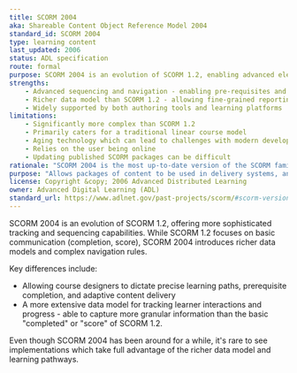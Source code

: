 ```yaml
---
title: SCORM 2004
aka: Shareable Content Object Reference Model 2004
standard_id: SCORM 2004
type: learning content
last_updated: 2006
status: ADL specification
route: formal
purpose: SCORM 2004 is an evolution of SCORM 1.2, enabling advanced elearning sequencing and detailed tracking.
strengths:
    - Advanced sequencing and navigation - enabling pre-requisites and adaptive pathways
    - Richer data model than SCORM 1.2 - allowing fine-grained reporting and analytics
    - Widely supported by both authoring tools and learning platforms
limitations:
    - Significantly more complex than SCORM 1.2
    - Primarily caters for a traditional linear course model
    - Aging technology which can lead to challenges with modern development practices and browser security
    - Relies on the user being online
    - Updating published SCORM packages can be difficult
rationale: "SCORM 2004 is the most up-to-date version of the SCORM family of specifications, used widely by learning management systems"
purpose: "Allows packages of content to be used in delivery systems, and detailed data about their usage tracked by the host system."
license: Copyright &copy; 2006 Advanced Distributed Learning
owner: Advanced Digital Learning (ADL)
standard_url: https://www.adlnet.gov/past-projects/scorm/#scorm-versions-and-resources
---
```

SCORM 2004 is an evolution of SCORM 1.2, offering more sophisticated tracking and sequencing capabilities. While SCORM 1.2 focuses on basic communication (completion, score), SCORM 2004 introduces richer data models and complex navigation rules.

Key differences include:

* Allowing course designers to dictate precise learning paths, prerequisite completion, and adaptive content delivery
* A more extensive data model for tracking learner interactions and progress - able to capture more granular information than the basic "completed" or "score" of SCORM 1.2.

Even though SCORM 2004 has been around for a while, it's rare to see implementations which take full advantage of the richer data model and learning pathways.